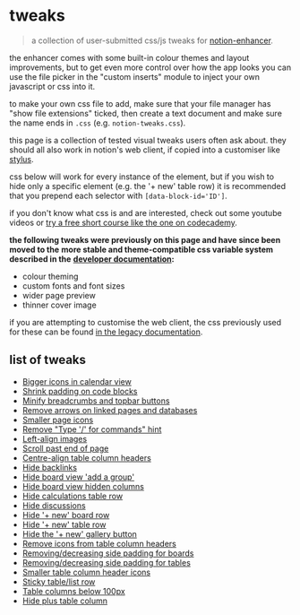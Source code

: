 # tweaks
> a collection of user-submitted css/js tweaks for [notion-enhancer](https://github.com/notion-enhancer/notion-enhancer).

the enhancer comes with some built-in colour themes and layout improvements,
but to get even more control over how the app looks you can use the file picker in the
"custom inserts" module to inject your own javascript or css into it.

to make your own css file to add, make sure that your file manager has "show file extensions" ticked, then
create a text document and make sure the name ends in `.css` (e.g. `notion-tweaks.css`).

this page is a collection of tested visual tweaks users often ask about.
they should all also work in notion's web client, if copied into a customiser
like [stylus](https://chrome.google.com/webstore/detail/stylus/clngdbkpkpeebahjckkjfobafhncgmne?hl=en).

css below will work for every instance of the element, but if you wish to hide only a specific element
(e.g. the '+ new' table row) it is recommended that you prepend each selector with
`[data-block-id='ID']`.

if you don't know what css is and are interested, check out some youtube videos
or [try a free short course like the one on codecademy](https://www.codecademy.com/learn/learn-css).

**the following tweaks were previously on this page and have since been moved to the**
**more stable and theme-compatible css variable system described in the**
**[developer documentation](https://github.com/notion-enhancer/notion-enhancer/blob/dev/DOCUMENTATION.md#variablescss):**

- colour theming
- custom fonts and font sizes
- wider page preview
- thinner cover image

if you are attempting to customise the web client, the css previously used for these can be found
[in the legacy documentation](https://github.com/notion-enhancer/notion-enhancer/blob/b5043508d91df76f145f0f48c2c63d7dd1c27543/STYLING.md).

## list of tweaks

* [Bigger icons in calendar view](tweaks/bigger%20icons%20in%20calendar%20view.md)
* [Shrink padding on code blocks](tweaks/shrink%20padding%20on%20code%20blocks.md)
* [Minify breadcrumbs and topbar buttons](tweaks/minify%20breadcrumbs%20and%20topbar%20buttons.md)
* [Remove arrows on linked pages and databases](tweaks/remove%20arrows%20on%20linked%20pages%20and%20databases.md)
* [Smaller page icons](tweaks/smaller%20page%20icons.md)
* [Remove "Type '/' for commands" hint](tweaks/remove%20type%20for%20commands.md)
* [Left-align images](tweaks/left-align%20images.md)
* [Scroll past end of page](tweaks/scroll%20past%20end%20of%20page.md)
* [Centre-align table column headers](tweaks/centre-align%20table%20column%20headers.md)
* [Hide backlinks](tweaks/hide%20backlinks.md)
* [Hide board view 'add a group'](tweaks/hide%20board%20view%20add%20a%20group.md)
* [Hide board view hidden columns](tweaks/hide%20board%20view%20hidden%20columns.md)
* [Hide calculations table row](tweaks/hide%20calculations%20table%20row.md)
* [Hide discussions](tweaks/hide%20discussions.md)
* [Hide '+ new' board row](tweaks/hide%20new%20board%20row.md)
* [Hide '+ new' table row](tweaks/hide%20new%20table%20row.md)
* [Hide the '+ new' gallery button](tweaks/hide%20the%20new%20gallery%20button.md)
* [Remove icons from table column headers](tweaks/remove%20icons%20from%20table%20column%20headers.md)
* [Removing/decreasing side padding for boards](tweaks/removing%20decreasing%20side%20padding%20for%20boards.md)
* [Removing/decreasing side padding for tables](tweaks/removing%20decreasing%20side%20padding%20for%20tables.md)
* [Smaller table column header icons](tweaks/smaller%20table%20column%20header%20icons.md)
* [Sticky table/list row](tweaks/sticky%20table%20list%20row.md)
* [Table columns below 100px](tweaks/table%20columns%20below%20100px.md)
* [Hide plus table column](tweaks/hide%20plus%20table%20column.md)